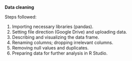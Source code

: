 **Data cleaning**

Steps followed:

1. Importing necessary libraries (pandas).
2. Setting file direction (Google Drive) and uploading data.
3. Describing and visualizing the data frame.
4. Renaming columns; dropping irrelevant columns.
5. Removing null values and duplicates.
6. Preparing data for further analysis in R Studio.
